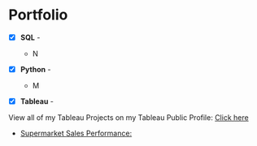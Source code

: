 # Portfolio

- [x] **SQL** - 
  - N

- [x] **Python** - 
  - M

- [x] **Tableau** -

View all of my Tableau Projects on my Tableau Public Profile: [Click here](https://public.tableau.com/app/profile/brandon.wallace)

  - [Supermarket Sales Performance:](https://public.tableau.com/views/SupermarketSalesPerformance_16327699218330/SupermarketAnalytics-1?:language=en-US&:display_count=n&:origin=viz_share_link)
